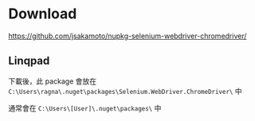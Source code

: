 # Download

https://github.com/jsakamoto/nupkg-selenium-webdriver-chromedriver/

## Linqpad

下載後，此 package 會放在 `C:\Users\ragna\.nuget\packages\Selenium.WebDriver.ChromeDriver\` 中

通常會在 `C:\Users\[User]\.nuget\packages\` 中
